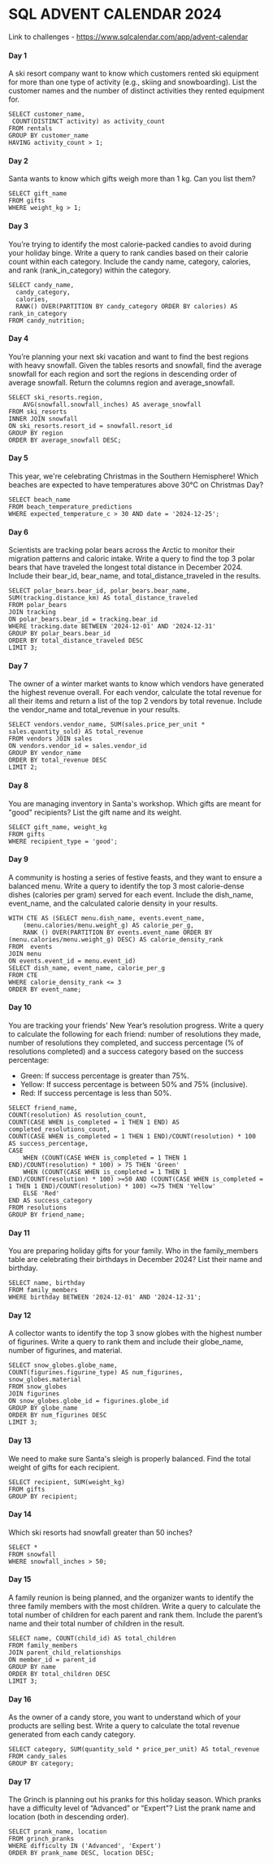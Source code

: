 # SQL ADVENT CALENDAR 2024
Link to challenges - https://www.sqlcalendar.com/app/advent-calendar

#### Day 1
A ski resort company want to know which customers rented ski equipment for more than one type of activity (e.g., skiing and snowboarding). List the customer names and the number of distinct activities they rented equipment for.
```
SELECT customer_name,
 COUNT(DISTINCT activity) as activity_count
FROM rentals
GROUP BY customer_name
HAVING activity_count > 1;
```

#### Day 2
Santa wants to know which gifts weigh more than 1 kg. Can you list them?
```
SELECT gift_name
FROM gifts
WHERE weight_kg > 1;
```

#### Day 3
You’re trying to identify the most calorie-packed candies to avoid during your holiday binge. Write a query to rank candies based on their calorie count within each category. Include the candy name, category, calories, and rank (rank_in_category) within the category.
```
SELECT candy_name, 
  candy_category,
  calories,
  RANK() OVER(PARTITION BY candy_category ORDER BY calories) AS rank_in_category
FROM candy_nutrition;
```

#### Day 4
You’re planning your next ski vacation and want to find the best regions with heavy snowfall. Given the tables resorts and snowfall, find the average snowfall for each region and sort the regions in descending order of average snowfall. Return the columns region and average_snowfall.
```
SELECT ski_resorts.region,
    AVG(snowfall.snowfall_inches) AS average_snowfall
FROM ski_resorts 
INNER JOIN snowfall 
ON ski_resorts.resort_id = snowfall.resort_id
GROUP BY region
ORDER BY average_snowfall DESC;
```

#### Day 5
This year, we're celebrating Christmas in the Southern Hemisphere! Which beaches are expected to have temperatures above 30°C on Christmas Day?
```
SELECT beach_name 
FROM beach_temperature_predictions 
WHERE expected_temperature_c > 30 AND date = '2024-12-25';
```

#### Day 6
Scientists are tracking polar bears across the Arctic to monitor their migration patterns and caloric intake. Write a query to find the top 3 polar bears that have traveled the longest total distance in December 2024. Include their bear_id, bear_name, and total_distance_traveled in the results.
```
SELECT polar_bears.bear_id, polar_bears.bear_name, SUM(tracking.distance_km) AS total_distance_traveled
FROM polar_bears
JOIN tracking
ON polar_bears.bear_id = tracking.bear_id
WHERE tracking.date BETWEEN '2024-12-01' AND '2024-12-31'
GROUP BY polar_bears.bear_id
ORDER BY total_distance_traveled DESC
LIMIT 3;
```

#### Day 7
The owner of a winter market wants to know which vendors have generated the highest revenue overall. For each vendor, calculate the total revenue for all their items and return a list of the top 2 vendors by total revenue. Include the vendor_name and total_revenue in your results.
```
SELECT vendors.vendor_name, SUM(sales.price_per_unit * sales.quantity_sold) AS total_revenue
FROM vendors JOIN sales
ON vendors.vendor_id = sales.vendor_id
GROUP BY vendor_name
ORDER BY total_revenue DESC
LIMIT 2;
```

#### Day 8
You are managing inventory in Santa's workshop. Which gifts are meant for "good" recipients? List the gift name and its weight.
```
SELECT gift_name, weight_kg
FROM gifts
WHERE recipient_type = 'good';
```

#### Day 9
A community is hosting a series of festive feasts, and they want to ensure a balanced menu. Write a query to identify the top 3 most calorie-dense dishes (calories per gram) served for each event. Include the dish_name, event_name, and the calculated calorie density in your results.
```
WITH CTE AS (SELECT menu.dish_name, events.event_name, 
    (menu.calories/menu.weight_g) AS calorie_per_g,
    RANK () OVER(PARTITION BY events.event_name ORDER BY (menu.calories/menu.weight_g) DESC) AS calorie_density_rank
FROM  events 
JOIN menu
ON events.event_id = menu.event_id)
SELECT dish_name, event_name, calorie_per_g
FROM CTE
WHERE calorie_density_rank <= 3
ORDER BY event_name;
```

#### Day 10
You are tracking your friends' New Year’s resolution progress. Write a query to calculate the following for each friend: number of resolutions they made, number of resolutions they completed, and success percentage (% of resolutions completed) and a success category based on the success percentage:
- Green: If success percentage is greater than 75%.
- Yellow: If success percentage is between 50% and 75% (inclusive).
- Red: If success percentage is less than 50%.
```
SELECT friend_name, 
COUNT(resolution) AS resolution_count,
COUNT(CASE WHEN is_completed = 1 THEN 1 END) AS completed_resolutions_count,
COUNT(CASE WHEN is_completed = 1 THEN 1 END)/COUNT(resolution) * 100 AS success_percentage,
CASE 
    WHEN (COUNT(CASE WHEN is_completed = 1 THEN 1 END)/COUNT(resolution) * 100) > 75 THEN 'Green'
    WHEN (COUNT(CASE WHEN is_completed = 1 THEN 1 END)/COUNT(resolution) * 100) >=50 AND (COUNT(CASE WHEN is_completed = 1 THEN 1 END)/COUNT(resolution) * 100) <=75 THEN 'Yellow'
    ELSE 'Red'
END AS success_category
FROM resolutions
GROUP BY friend_name;
```

#### Day 11
You are preparing holiday gifts for your family. Who in the family_members table are celebrating their birthdays in December 2024? List their name and birthday.
```
SELECT name, birthday 
FROM family_members
WHERE birthday BETWEEN '2024-12-01' AND '2024-12-31';
```

#### Day 12
A collector wants to identify the top 3 snow globes with the highest number of figurines. Write a query to rank them and include their globe_name, number of figurines, and material.
```
SELECT snow_globes.globe_name,
COUNT(figurines.figurine_type) AS num_figurines,
snow_globes.material
FROM snow_globes 
JOIN figurines
ON snow_globes.globe_id = figurines.globe_id
GROUP BY globe_name
ORDER BY num_figurines DESC
LIMIT 3;
```

#### Day 13
We need to make sure Santa's sleigh is properly balanced. Find the total weight of gifts for each recipient.
```
SELECT recipient, SUM(weight_kg) 
FROM gifts
GROUP BY recipient;
```

#### Day 14
Which ski resorts had snowfall greater than 50 inches?
```
SELECT * 
FROM snowfall
WHERE snowfall_inches > 50;
```

#### Day 15
A family reunion is being planned, and the organizer wants to identify the three family members with the most children. Write a query to calculate the total number of children for each parent and rank them. Include the parent’s name and their total number of children in the result.
```
SELECT name, COUNT(child_id) AS total_children
FROM family_members
JOIN parent_child_relationships 
ON member_id = parent_id
GROUP BY name
ORDER BY total_children DESC
LIMIT 3;
```

#### Day 16
As the owner of a candy store, you want to understand which of your products are selling best. Write a query to calculate the total revenue generated from each candy category.
```
SELECT category, SUM(quantity_sold * price_per_unit) AS total_revenue
FROM candy_sales
GROUP BY category;
```

#### Day 17
The Grinch is planning out his pranks for this holiday season. Which pranks have a difficulty level of “Advanced” or “Expert"? List the prank name and location (both in descending order).
```
SELECT prank_name, location
FROM grinch_pranks
WHERE difficulty IN ('Advanced', 'Expert')
ORDER BY prank_name DESC, location DESC;
```
